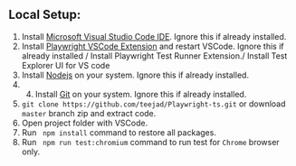 ## Local Setup:

1. Install [Microsoft Visual Studio Code IDE](https://code.visualstudio.com). Ignore this if already installed.
2. Install [Playwright VSCode Extension](https://marketplace.visualstudio.com/items?itemName=ms-playwright.playwright) and restart VSCode. Ignore this if already installed / Install Playwright Test Runner Extension./ Install Test Explorer UI for VS code
3. Install [Nodejs](https://nodejs.org/) on your system. Ignore this if already installed.
4. 4. Install [Git](https://git-scm.com/download/) on your system. Ignore this if already installed.
5. ```git clone https://github.com/teejad/Playwright-ts.git``` or download `master` branch zip and extract code.
6. Open project folder with VSCode.
7. Run ` npm install` command to restore all packages.
8. Run ` npm run test:chromium` command to run test for `Chrome` browser only.


